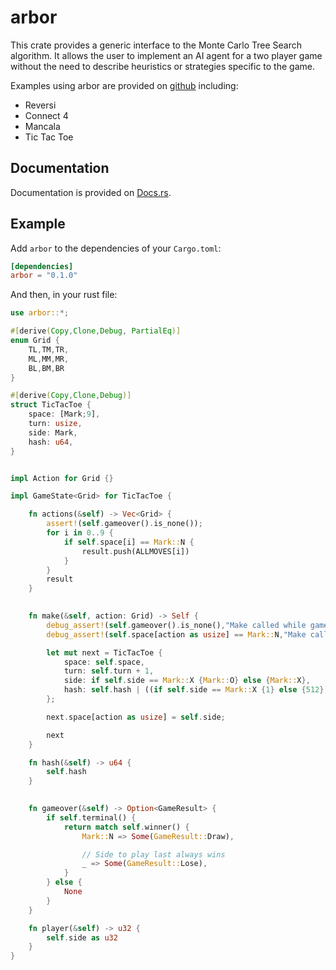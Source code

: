 # arbor

This crate provides a generic interface to the Monte Carlo Tree Search algorithm. It allows the user to implement an AI agent for a two player game without the need to describe heuristics or strategies specific to the game. 

Examples using arbor are provided on [github](https://github.com/prestonmlangford/arbor.git) including:
- Reversi
- Connect 4
- Mancala
- Tic Tac Toe

## Documentation

Documentation is provided on [Docs.rs](https://docs.rs/arbor).

## Example

Add `arbor` to the dependencies of your `Cargo.toml`:

```toml
[dependencies]
arbor = "0.1.0"
```

And then, in your rust file:
```rust
use arbor::*;

#[derive(Copy,Clone,Debug, PartialEq)]
enum Grid {
    TL,TM,TR,
    ML,MM,MR,
    BL,BM,BR
}

#[derive(Copy,Clone,Debug)]
struct TicTacToe {
    space: [Mark;9],
    turn: usize,
    side: Mark,
    hash: u64,
}


impl Action for Grid {}

impl GameState<Grid> for TicTacToe {

    fn actions(&self) -> Vec<Grid> {
        assert!(self.gameover().is_none());
        for i in 0..9 {
            if self.space[i] == Mark::N {
                result.push(ALLMOVES[i])
            }
        }
        result
    }

    
    fn make(&self, action: Grid) -> Self {
        debug_assert!(self.gameover().is_none(),"Make called while gameover\n{}",self);
        debug_assert!(self.space[action as usize] == Mark::N,"Make called on invalid space {:?}\n{}",action,self);

        let mut next = TicTacToe {
            space: self.space,
            turn: self.turn + 1,
            side: if self.side == Mark::X {Mark::O} else {Mark::X},
            hash: self.hash | ((if self.side == Mark::X {1} else {512}) << (action as u64)),
        };

        next.space[action as usize] = self.side;

        next
    }

    fn hash(&self) -> u64 {
        self.hash
    }

    
    fn gameover(&self) -> Option<GameResult> {
        if self.terminal() {
            return match self.winner() {
                Mark::N => Some(GameResult::Draw),

                // Side to play last always wins
                _ => Some(GameResult::Lose),
            }
        } else {
            None
        }
    }

    fn player(&self) -> u32 {
        self.side as u32
    }
}

```

